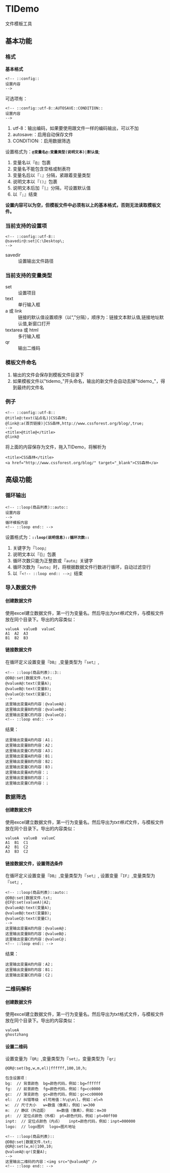 

# TIDemo

文件模板工具

## 基本功能

### 格式

**基本格式**

	<!-- ::config::
	设置内容
	-->

可选项有：

	<!-- ::config::utf-8::AUTOSAVE::CONDITION::
	设置内容
	-->

1. utf-8：输出编码，如果要使用跟文件一样的编码输出，可以不加
2. autosave:：启用自动保存文件
3. CONDITION:：启用数据筛选

设置格式为：**`@变量名@:变量类型(说明文本)|默认值`**;

1. 变量名以『`@`』包裹
2. 变量名不能包含空格或制表符
3. 变量名后以『`:`』分隔，紧跟着变量类型
4. 说明文本以『`()`』包裹
5. 说明文本后加『`|`』分隔，可设置默认值
6. 以『`;`』结束

**设置内容可以为空，但模板文件中必须有以上的基本格式，否则无法读取模板文件。**

### 当前支持的设置项

	<!-- ::config::utf-8::
	@savedir@:set|C:\Desktop\;
	-->

<dl>
		<dt>savedir</dt>
			<dd>设置输出文件路径</dd>
</dl>

### 当前支持的变量类型

<dl>
	<dt>set</dt>
		<dd>设置项目</dd>
	<dt>text</dt>
		<dd>单行输入框</dd>
	<dt> a 或 link</dt>
		<dd>链接的默认值设置顺序（以“,”分隔），顺序为：链接文本默认值,链接地址默认值,新窗口打开</dd>
	<dt> textarea 或 html</dt>
		<dd>多行输入框</dd>
	<dt> qr</dt>
		<dd>输出二维码</dd>
</dl>

### 模板文件命名

1. 输出的文件会保存到模板文件目录下
2. 如果模板文件以"tidemo_"开头命名，输出的新文件会自动去掉"tidemo_"，得到最终的文件名

### 例子

	<!-- ::config::utf-8::
	@title@:text(站点名)|CSS森林;
	@link@:a(首页链接)|CSS森林,http://www.cssforest.org/blog/,true;
	-->
	<title>@title@</title>
	@link@

将上面的内容保存为文件，拖入TIDemo，将解析为

	<title>CSS森林</title>
	<a href="http://www.cssforest.org/blog/" target="_blank">CSS森林</a>

## 高级功能

### 循环输出

	<!-- ::loop(商品列表)::auto::
	设置内容
	-->
	循环模板内容
	<!-- ::loop end:: -->

设置格式为：**`::loop(说明信息)::循环次数::`**

1. 关键字为『`loop`』
2. 说明文本以『()』包裹
3. 循环次数只能为正整数或『`auto`』关键字
4. 循环次数为『`auto`』时，将根据数据文件行数进行循环，自动过滤空行
5. 以『`<!-- ::loop end:: -->`』结束

### 导入数据文件

#### 创建数据文件

使用excel建立数据文件，第一行为变量名。然后导出为*txt格式*文件，与模板文件放在同个目录下。导出的内容类似：

	valueA	valueB	valueC
	A1	A2	A3
	B1	B2	B3

#### 链接数据文件

在循环定义设置变量『`DB`』,变量类型为『`set`』,

	<!-- ::loop(商品列表)::3::
	@DB@:set|数据文件.txt;
	@valueA@:text(变量A);
	@valueB@:text(变量B);
	@valueC@:text(变量C);
	-->
	这里输出变量A的内容：@valueA@；
	这里输出变量B的内容：@valueB@；
	这里输出变量C的内容：@valueC@；
	<!-- ::loop end:: -->

结果：

	这里输出变量A的内容：A1；
	这里输出变量B的内容：A2；
	这里输出变量C的内容：A3；
	这里输出变量A的内容：B1；
	这里输出变量B的内容：B2；
	这里输出变量C的内容：B3；
	这里输出变量A的内容：；
	这里输出变量B的内容：；
	这里输出变量C的内容：；

### 数据筛选

#### 创建数据文件

使用excel建立数据文件，第一行为变量名。然后导出为*txt格式*文件，与模板文件放在同个目录下。导出的内容类似：

	valueA	valueB	valueC
	A1	B1	C1
	A2	B1	C2
	A3	B3	C2

#### 链接数据文件，设置筛选条件

在循环定义设置变量『`DB`』,变量类型为『`set`』,
设置变量『`IF`』,变量类型为『`set`』,

	<!-- ::loop(商品列表)::auto::
	@DB@:set|数据文件.txt;
	@IF@:set(valueA)|A2;
	@valueA@:text(变量A);
	@valueB@:text(变量B);
	@valueC@:text(变量C);
	-->
	这里输出变量A的内容：@valueA@；
	这里输出变量B的内容：@valueB@；
	这里输出变量C的内容：@valueC@；
	<!-- ::loop end:: -->

结果：

	这里输出变量A的内容：A2；
	这里输出变量B的内容：B1；
	这里输出变量C的内容：C2；

### 二维码解析

#### 创建数据文件

使用excel建立数据文件，第一行为变量名。然后导出为txt格式文件，与模板文件放在同个目录下。导出的内容类似：

	valueA
	ghostzhang

#### 设置二维码

设置变量为『`QR`』,变量类型为『`set`』，变量类型为『`qr`』

	@QR@:set(bg,w,m,el)|ffffff,100,10,h;

	包含设置项：
	bg:  // 背景颜色  bg=颜色代码，例如：bg=ffffff
	fg:  // 前景颜色  fg=颜色代码，例如：fg=cc0000
	gc:  // 渐变颜色  gc=颜色代码，例如：gc=cc00000
	el:  // 纠错等级  el可用值：h\q\m\l，例如：el=h
	w:  // 尺寸大小   w=数值（像素），例如：w=300
	m:  // 静区（外边距）    m=数值（像素），例如：m=30
	pt:  // 定位点颜色（外框） pt=颜色代码，例如：pt=00ff00
	inpt:  // 定位点颜色（内点）   inpt=颜色代码，例如：inpt=000000
	logo:  // logo图片  logo=图片地址

	<!-- ::loop(商品列表)::
	@DB@:set|数据文件.txt;
	@QR@:set(w,m)|100,10;
	@valueA@:qr(变量A);
	-->
	这里输出二维码的内容：<img src="@valueA@" />
	<!-- ::loop end:: -->
